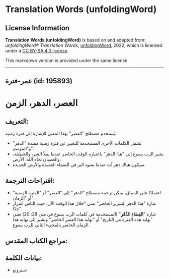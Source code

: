 # Translation Words (unfoldingWord)

## License Information

**Translation Words (unfoldingWord)** is based on and adapted from: _unfoldingWord® Translation Words_, [unfoldingWord](https://unfoldingword.org/utw), 2022, which is licensed under a [CC BY-SA 4.0 license](https://creativecommons.org/licenses/by-sa/4.0/legalcode.en).

This markdown version is provided under the same license.



--------------------------------

## عمر-فترة (id: 195893)

العصر، الدهر، الزمن
===================

التعريف:
--------

يُستخدم مصطلح "العصر" بهذا المعنى للإشارة إلى فترة زمنية.

* تشمل الكلمات الأخرى المستخدمة للتعبير عن فترة زمنية ممتدة "الدهر" و"الموسم".
* يشير الرب يسوع إلى "هذا الدهر" باعتباره الوقت الحاضر عندما يملأ الشر، والخطيئة، والعصيان تجاه الله، الأرض.
* سيكون هناك دهر آت عندما يسود البر في السماء الجديدة والأرض الجديدة.

اقتراحات الترجمة:
-----------------

* اعتمادًا على السياق، يمكن ترجمة مصطلح "الدهر" إلى "العصر" أو "الفترة الزمنية" أو "الزمان".
* عبارة "هذا الدهر الشرير الحاضر" تعني "خلال هذا الوقت الآن، حيث الناس أشرار جدًا".
* عبارة "**انْقِضَاءِ الدَّهْرِ**" (المستخدمة في كلمات الرب يسوع في متى 28: 20\) تعني "نهاية هذه الفترة من التاريخ" أو "نهاية هذا العصر الحاضر" وتشير إلى نهاية هذا الزمان الحاضر بالمجيء الثاني للرب يسوع.

مراجع الكتاب المقدس:
--------------------

بيانات الكلمة:
--------------

* سترونغ:


